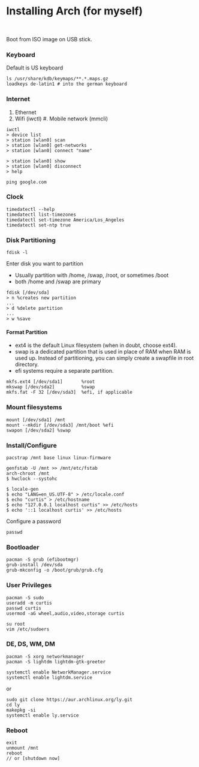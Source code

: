 
# Installing Arch (for myself)

<br>

Boot from ISO image on USB stick.

### Keyboard
Default is US keyboard
```
ls /usr/share/kdb/keymaps/**.*.maps.gz
loadkeys de-latin1 # into the german keyboard
```

### Internet
1. Ethernet
2. Wifi (iwctl)
#. Mobile network (mmcli)
```
iwctl
> device list
> station [wlan0] scan
> station [wlan0] get-networks
> station [wlan0] connect "name"

> station [wlan0] show
> station [wlan0] disconnect
> help
```
```
ping google.com
```

### Clock
```
timedatectl --help
timedatectl list-timezones
timedatectl set-timezone America/Los_Angeles
timedatectl set-ntp true
```

### Disk Partitioning

```
fdisk -l
```
Enter disk you want to partition
- Usually partition with /home, /swap, /root, or sometimes /boot
- both /home and /swap are primary
```
fdisk [/dev/sda]
> n %creates new partition
...
> d %delete partition
...
> w %save
```

#### Format Partition
- ext4 is the default Linux filesystem (when in doubt, choose ext4).
- swap is a dedicated partition that is used in place of RAM when RAM is used up. Instead of partitioning, you can simply create a swapfile in root directory.
- efi systems require a separate partition.

```
mkfs.ext4 [/dev/sda1] 		%root
mkswap [/dev/sda2] 			%swap
mkfs.fat -F 32 [/dev/sda3] 	%efi, if applicable
```

### Mount filesystems
```
mount [/dev/sda1] /mnt
mount --mkdir [/dev/sda3] /mnt/boot %efi
swapon [/dev/sda2] %swap
```

### Install/Configure
```
pacstrap /mnt base linux linux-firmware
```
```
genfstab -U /mnt >> /mnt/etc/fstab
arch-chroot /mnt
$ hwclock --systohc
```
```
$ locale-gen
$ echo "LANG=en_US.UTF-8" > /etc/locale.conf
$ echo "curtis" > /etc/hostname
$ echo "127.0.0.1 localhost curtis" >> /etc/hosts
$ echo '::1 localhost curtis' >> /etc/hosts
```

Configure a password
```
passwd
```

### Bootloader
```
pacman -S grub (efibootmgr)
grub-install /dev/sda
grub-mkconfig -o /boot/grub/grub.cfg
```

### User Privileges
```
pacman -S sudo
useradd -m curtis
passwd curtis
usermod -aG wheel,audio,video,storage curtis

```
```
su root
vim /etc/sudoers
```

### DE, DS, WM, DM
```
pacman -S xorg networkmanager
pacman -S lightdm lightdm-gtk-greeter

```
```
systemctl enable NetworkManager.service
systemctl enable lightdm.service
```

or
```
sudo git clone https://aur.archlinux.org/ly.git
cd ly
makepkg -si
systemctl enable ly.service
```

### Reboot
```
exit
unmount /mnt
reboot
// or [shutdown now]
```

